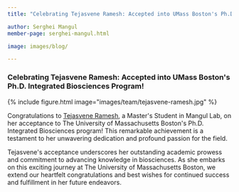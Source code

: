 ```yaml
---
title: "Celebrating Tejasvene Ramesh: Accepted into UMass Boston's Ph.D. Integrated Biosciences Program!"

author: Serghei Mangul
member-page: serghei-mangul.html

image: images/blog/

---
```

### Celebrating Tejasvene Ramesh: Accepted into UMass Boston's Ph.D. Integrated Biosciences Program!

{% include figure.html image="images/team/tejasvene-ramesh.jpg" %}

Congratulations to [Tejasvene Ramesh](https://mangul-lab-usc.github.io/members/ramesh-tejasvene.html), a Master's Student in Mangul Lab, on her acceptance to The University of Massachusetts Boston's Ph.D. Integrated Biosciences program! This remarkable achievement is a testament to her unwavering dedication and profound passion for the field.

Tejasvene's acceptance underscores her outstanding academic prowess and commitment to advancing knowledge in biosciences. As she embarks on this exciting journey at The University of Massachusetts Boston, we extend our heartfelt congratulations and best wishes for continued success and fulfillment in her future endeavors.
